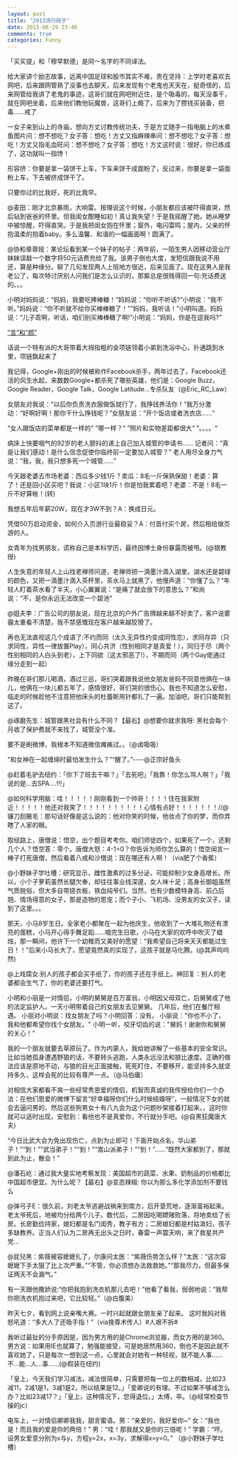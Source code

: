 ```yaml
---
layout: post
title: "2013流行段子"
date: 2013-06-29 23:40
comments: true
categories: Funny
---
```


<!--more-->

「买买提」和「穆罕默德」是同一名字的不同译法。

给大家讲个励志故事，远离中国足球和股市其实不难，贵在坚持：上学时老喜欢去网吧，后来跟网管熟了没事也去聊天，后来发现有个老鬼也天天在，挺奇怪的，后来网管给我讲了老鬼的事迹，这哥们就在网吧附近住，是个吸毒的，每天没事干，就在网吧坐着，后来他们教他玩魔兽，这哥们上瘾了，后来为了攒钱买装备，把毒……戒了

一女子来到山上的寺庙，想向方丈讨教传统功夫，于是方丈随手一指电脑上的水煮鱼图片问：想不想吃？女子答：想吃！方丈又指麻辣串问：想不想吃？女子答：想吃！方丈又指毛血旺问：想不想吃？女子答：想吃！方丈这时说：很好，你已练成了，这功就叫一指馋！

形容挤：你要是拿一袋饼干上车，下车来饼干成面粉了，反过来，你要是拿一袋面粉上车，下去被挤成饼干了。

只要你过的比我好，死的比我早。

@麦田：刚才北京暴雨，大响雷。按理说这个时候，小朋友都应该被吓得直哭，然后钻到爸爸的怀里。但我闺女酣睡如初！真让我失望！于是我摇醒了她。她从睡梦中被惊醒，吓得直哭。于是我把闺女抱在怀里；窗外，电闪雷鸣；屋内，父亲的怀抱温柔的抱着baby。多么温馨、和谐的一幅画面啊！圆满了。

@协和章蓉娅：某论坛看到某一个妹子的帖子：两年前，一陌生男人因移动营业厅妹妹误敲一个数字将50元话费充给了我。该男子倒也大度，发短信跟我说不用还，算是种缘分。聊了几句发现两人上班地方很近，后来见面了。现在这男人是我老公了，每次特讨厌别人问我们是怎么认识的，那厮总是很贱得回一句:充话费送的。。。

小明对妈妈说：“妈妈，我要吃捧棒糖！”妈妈说：“你听不听话?”小明说：“我不听。”妈妈说：“你不听就不给你买棒棒糖了！”“妈妈，我听话！”小明叫道。妈妈说：“儿子乖啊，听话，咱们别买棒棒糖了啊!”小明说：“妈妈，你是在逗我吗?”

[“言”和“颜”](http://luo.bo/41856/#8556)

话说一个特有派的大哥带着大拇指粗的金项链领着小弟到洗浴中心，扑通跳到水里，项链飘起来了

我记得，Google+刚出的时候被称作Facebook杀手，两年过去了，Facebook还活的风生水起，来数数Google+都杀死了哪些英雄，他们是：Google Buzz，Google Reader，Google Talk，Google Latitude…专杀队友（@Eric_RC_Law）

女朋友对我说：“以后你负责洗衣服做饭就行了，我挣钱养活你！”我万分激动：“好啊好啊！那你干什么挣钱呢？”女朋友说：“开个饭店或者洗衣店……”

“女人跟饭店的菜单都是一样的” ”哪一样？“ ”照片和实物差距都很大“ ”。。。。“

病床上快要咽气的92岁的老人颤抖的递上自己加入城管的申请书…… 记者问：“真是让我们感动！是什么信念促使你临终前一定要加入城管？” 老人用尽全身力气说：“我，我，我只想多死一个城管……”

今天跟老婆去市场老婆：西瓜多少钱1斤？卖瓜：8毛一斤保熟保甜！老婆：算了！还是回小区买吧？我说：小区1块1斤！你是怕我累着吧？老婆：不是！8毛一斤不好算帐！(转)

我想五年后年薪20W，现在才3W不到？A：换成日元。

凭借50万启动资金，如何介入页游行业最稳妥？A：付首付买个房，然后租给做页游的人。

女青年为找男朋友，谎称自己是本科学历，最终因博士身份暴露而被甩。(@银教授)

人生失意的年轻人上山找老禅师问道，老禅师把一滴墨汁滴入湖里，湖水还是碧绿的颜色，又把一滴墨汁滴入茶杯里，茶水马上就黑了，他慢声道：“你懂了么？”年轻人盯着茶水看了半天，小心翼翼说：“是痛了就会放下的意思么？”和尚说：“不，是你永远无法改变一个碧池”


@姐夫李：广告公司的朋友说，现在北京的户外广告牌越来越不好卖了，客户说雾霾太重看不清楚，我不禁感慨现在客户越来越狡猾了。


再也无法直视这几个成语了:不约而同（太久无异性约变成同性恋），求同存异（只求同性，异性一律放置Play），同心共济（性别相同才是真爱！），同归于尽（两个性别相同的人白头到老），上下同欲（这太邪恶了!），不期而同（两个Gay佬通过缘分走到一起）

昨晚在哥们那儿喝酒，酒过三巡，哥们哭着跟我说他女朋友爸妈不同意他俩在一块儿，他俩在一块儿都五年了，感情很好，哥们哭的很伤心。我也不知道怎么安慰，临走的时候趁他不注意把他床头的杜蕾斯用针都扎了一遍。加油吧，哥们只能帮到这了。

@琢磨先生：城管跟黑社会有什么不同？【最右】@想要你就求我呀: 黑社会每个月收了保护费就不来找了，城管没个准。

要不是刷微博，我根本不知道微信瘫痪过。。（@卤吸吸）

“和女神在一起缠绵时最怕发生什么？”“醒了。”----@正宗好鱼头

@赶着毛驴去纽约：「你下了班去干嘛？」「去死吧」「我靠！你怎么骂人啊？」「我说的是...去SPA....!!!」

@如何科学用脑：哇！！！！！刚刚看到一个帅哥！！！！住在我家附近！！！！！他还对我笑了！！！！！！！！！！心情有点好！！！！！！！//@镰刀刮腋毛：那句话好像是这么说的：他对你笑的时候，他妆点了你的梦，而你弄瞎了人家的眼。

取经路上，唐僧说：悟空，出个题目考考你。咱们师徒四个，如果死了一个，还剩几个人？悟空答：零个。唐僧大怒：4-1=0？你告诉为师你怎么算的！悟空闻言一棒子打死唐僧，然后看着八戒和沙僧说：现在哪还有人啊！（via肥了个香蕉）

@小野妹子学吐槽：研究显示，雌性激素的过多分泌，可能抑制少女身高增长。所以，小个子萝莉虽然长腿欠奉，却往往事业线深邃，女人味十足；高身长御姐虽然气质脱俗，但大多自带搓衣板，铁血纯爷们。当然，也有少数模特身高、前凸后翘、情场得意的女子，那是造物的恩宠；而个子小、飞机场、没男友的女汉子，读到了这里。。。


那天，小马8岁生日。全家老小都聚在一起为他庆生，他收到了一大堆礼物还有漂亮的蛋糕，小马开心得手舞足蹈……唱完生日歌，小马在大家的欢呼中吹灭了蜡烛，那一瞬间，他许下一个幼稚而又美好的愿望：“我希望自己将来天天都能过生日！！”后来小马长大了，愿望竟然真的实现了，这孩子就是马化腾。(@其声呜呜然)

@上戏腐女:别人的孩子都会买手纸了，你的孩子还在手纸上。神回复：别人的老婆都会生气了，你的老婆还要打气。

小明和小丽是一对情侣，小明的舅舅是百万富翁，小明因父母双亡，后舅舅成了他的法定监护人。一天小明带着自己的女朋友去见舅舅。 几年后，他们在餐厅相遇。 小丽对小明说：找女朋友了吗？小明回答：没有。 小丽说："你也不小了，我和他都希望你找个女朋友。" 小明一听，咬牙切齿的说："舅妈！谢谢你和舅舅的关心！"

我的一个朋友就要去草原玩了。作为内蒙人，我给她讲解了一些基本的安全常识。比如当她孤身遭遇野狼的话，不要转头逃跑，人类永远没法和狼比速度。正确的做法应该是原地不动，与狼的目光正面接触，死死盯住，不要移开，能坚持多久就坚持多久，这样会死的比较有尊严一点。（@马伯庸）


对相信大家都看不爽一些经常秀恩爱的情侣，机智而真诚的我传授给你们一个办法：在他们恩爱的微博下留言“好幸福呀你们什么时候结婚呀”，一般情况下女的就会去逼问男的，然后这些狗男女十有八九会为这个问题吵架接着打起来。，这时你就可以适时出现，安慰到：看他也不是真爱你，不行就分手吧。(@自黑狂魔唐大夫)

“今日比武大会为免出现伤亡，点到为止即可！下面开始点名，华山弟子！”“到！”“武当弟子！”“到！”“嵩山派弟子！”“到！”……“既然大家都到了，那就到此为止，散会！”

@潘石屹：通过我大量实地考察发现：美国超市的蔬菜、水果、奶制品的价格都比中国超市便宜。为什么呢？【最右】@变态辣椒: 你以为那么多化学添加剂不要钱么

@弹弓子E：很久前，刘老太爷逃避战祸来到南方，后开垦荒地，逐渐富裕起来。老太爷死后，地被均分给两个儿子。数代后，二房因吃喝嫖赌败落，将地卖给了长房。长房勤俭持家，媳妇都是名门闺秀，教子有方；二房媳妇都是村姑泼妇，孩子多缺教养。正当人们认为二房再无出头之日时，春雷一声震天响，来了救星共产党...

@屁兒黑：紫薇被容嬷嬷扎了，尔康问太医：“紫薇伤势怎么样？”太医：“这次容嬷嬷下手太狠了比上次严重。”“不管，你必须想办法救救她。”“那我尽力，但最多保证两天不会漏气。”

有一天跟他撒娇说:“你把我抱到洗衣机那儿去吧！”他看了看我，弱弱地说：“我帮你把洗衣机抱过来吧，它比较轻。”（@白腹美）

昨天七夕，看到网上说亲嘴大赛。一时兴起就跟女朋友亲了起来。 这时我妈对我怒吼道：“多大人了还吸手指！”（via挽尊术传人）#人艰不拆#

我听过最扯的分手原因是，因为男方用的是Chrome浏览器，而女方用的是360。男方说：如果用IE也就算了，勉强能接受，可是她居然用360，倒也不是因此就不喜欢她了，只是每次一想到这一点，心里就会对她有一种轻视，就不能人事……不...能...人...事......(@假装在纽约)

「皇上，今天我们学习减法，减法很简单，只需要把每一位上的数相减，比如23减11，2减1是1，3减1是2，所以结果是12。」「爱卿说的有理。不过如果不够减怎么办？比如23减17？」「皇上，这种情况下，您得退位。」太傅，卒。（@经常检查节操的jc）

电车上，一对情侣卿卿我我，甜言蜜语。男：“亲爱的，我好爱你~” 女：“我也是！而且我的爱是你的两倍！” 男：“哇！那我就又是你的三倍呢！” 学霸：“哼。设男女爱意分别为x与y，方程y=2x，x=3y，求解得x=y=0。” （@小野妹子学吐槽）

